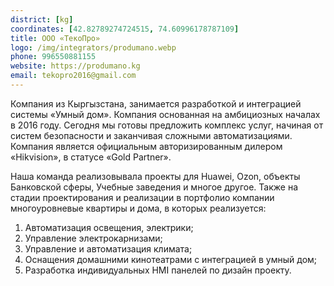 ```yaml
---
district: [kg]
coordinates: [42.82789274724515, 74.60996178787109]
title: ООО «ТекоПро»
logo: /img/integrators/produmano.webp
phone: 996550881155
website: https://produmano.kg
email: tekopro2016@gmail.com
---
```


Компания из Кыргызстана, занимается разработкой и интеграцией системы «Умный дом».
Компания основанная на амбициозных началах в 2016 году.
Сегодня мы готовы предложить комплекс услуг, начиная от систем безопасности и заканчивая сложными автоматизациями. Компания является официальным авторизированным дилером «Hikvision», в статусе «Gold Partner».


Наша команда реализовывала проекты для Huawei, Ozon, объекты Банковской сферы, Учебные заведения и многое другое.
Также на стадии проектирования и реализации в портфолио компании многоуровневые квартиры и дома, в которых реализуется:
1. Автоматизация освещения, электрики;
2. Управление электрокарнизами;
3. Управление и автоматизация климата;
4. Оснащения домашними кинотеатрами с интеграцией в умный дом;
5. Разработка индивидуальных HMI панелей по дизайн проекту.
